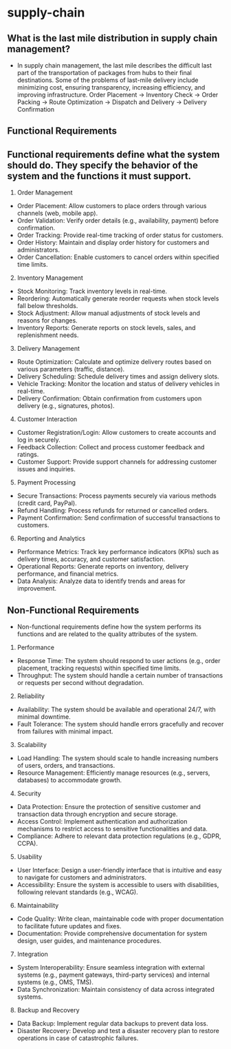 # supply-chain
## What is the last mile distribution in supply chain management?
- In supply chain management, the last mile describes the difficult last part of the transportation of packages from hubs to their final destinations. Some of the problems of last-mile delivery include minimizing cost, ensuring transparency, increasing efficiency, and improving infrastructure.
Order Placement -> Inventory Check -> Order Packing -> Route Optimization -> Dispatch and Delivery -> Delivery Confirmation
## Functional Requirements
## Functional requirements define what the system should do. They specify the behavior of the system and the functions it must support.

1. Order Management
- Order Placement: Allow customers to place orders through various channels (web, mobile app).
- Order Validation: Verify order details (e.g., availability, payment) before confirmation.
- Order Tracking: Provide real-time tracking of order status for customers.
- Order History: Maintain and display order history for customers and administrators.
- Order Cancellation: Enable customers to cancel orders within specified time limits.
2. Inventory Management
- Stock Monitoring: Track inventory levels in real-time.
- Reordering: Automatically generate reorder requests when stock levels fall below thresholds.
- Stock Adjustment: Allow manual adjustments of stock levels and reasons for changes.
- Inventory Reports: Generate reports on stock levels, sales, and replenishment needs.
3. Delivery Management
- Route Optimization: Calculate and optimize delivery routes based on various parameters (traffic, distance).
- Delivery Scheduling: Schedule delivery times and assign delivery slots.
- Vehicle Tracking: Monitor the location and status of delivery vehicles in real-time.
- Delivery Confirmation: Obtain confirmation from customers upon delivery (e.g., signatures, photos).
4. Customer Interaction
- Customer Registration/Login: Allow customers to create accounts and log in securely.
- Feedback Collection: Collect and process customer feedback and ratings.
- Customer Support: Provide support channels for addressing customer issues and inquiries.
5. Payment Processing
- Secure Transactions: Process payments securely via various methods (credit card, PayPal).
- Refund Handling: Process refunds for returned or cancelled orders.
- Payment Confirmation: Send confirmation of successful transactions to customers.
6. Reporting and Analytics
- Performance Metrics: Track key performance indicators (KPIs) such as delivery times, accuracy, and customer satisfaction.
- Operational Reports: Generate reports on inventory, delivery performance, and financial metrics.
- Data Analysis: Analyze data to identify trends and areas for improvement.
## Non-Functional Requirements
- Non-functional requirements define how the system performs its functions and are related to the quality attributes of the system.

1. Performance
- Response Time: The system should respond to user actions (e.g., order placement, tracking requests) within specified time limits.
- Throughput: The system should handle a certain number of transactions or requests per second without degradation.
2. Reliability
- Availability: The system should be available and operational 24/7, with minimal downtime.
- Fault Tolerance: The system should handle errors gracefully and recover from failures with minimal impact.
3. Scalability
- Load Handling: The system should scale to handle increasing numbers of users, orders, and transactions.
- Resource Management: Efficiently manage resources (e.g., servers, databases) to accommodate growth.
4. Security
- Data Protection: Ensure the protection of sensitive customer and transaction data through encryption and secure storage.
- Access Control: Implement authentication and authorization mechanisms to restrict access to sensitive functionalities and data.
- Compliance: Adhere to relevant data protection regulations (e.g., GDPR, CCPA).
5. Usability
- User Interface: Design a user-friendly interface that is intuitive and easy to navigate for customers and administrators.
- Accessibility: Ensure the system is accessible to users with disabilities, following relevant standards (e.g., WCAG).
6. Maintainability
- Code Quality: Write clean, maintainable code with proper documentation to facilitate future updates and fixes.
- Documentation: Provide comprehensive documentation for system design, user guides, and maintenance procedures.
7. Integration
- System Interoperability: Ensure seamless integration with external systems (e.g., payment gateways, third-party services) and internal systems (e.g., OMS, TMS).
- Data Synchronization: Maintain consistency of data across integrated systems.
8. Backup and Recovery
- Data Backup: Implement regular data backups to prevent data loss.
- Disaster Recovery: Develop and test a disaster recovery plan to restore operations in case of catastrophic failures.
